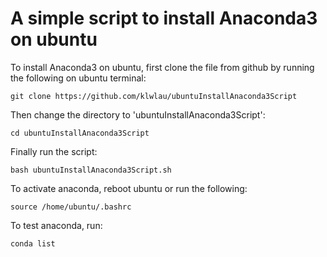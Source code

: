 # A simple script to install Anaconda3 on ubuntu

To install Anaconda3 on ubuntu, first clone the file from github by running the following on ubuntu terminal:

    git clone https://github.com/klwlau/ubuntuInstallAnaconda3Script

Then change the directory to 'ubuntuInstallAnaconda3Script':

    cd ubuntuInstallAnaconda3Script

Finally run the script:
    
    bash ubuntuInstallAnaconda3Script.sh

To activate anaconda, reboot ubuntu or run the following:

    source /home/ubuntu/.bashrc
    
To test anaconda, run:

    conda list
